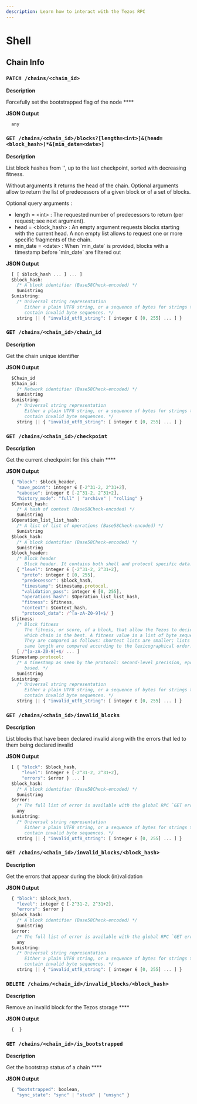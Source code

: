 ```yaml
---
description: Learn how to interact with the Tezos RPC
---
```


# Shell

## Chain Info

### **`PATCH /chains/<chain_id>`**

**Description**

Forcefully set the bootstrapped flag of the node ****

**JSON Output**

```javascript
  any
```

### **`GET /chains/<chain_id>/blocks?[length=<int>]&(head=<block_hash>)*&[min_date=<date>]`**

**Description**

List block hashes from '', up to the last checkpoint, sorted with decreasing fitness.

Without arguments it returns the head of the chain. Optional arguments allow to return the list of predecessors of a given block or of a set of blocks.

Optional query arguments :

* length = &lt;int&gt; : The requested number of predecessors to return \(per request; see next argument\).
* head = &lt;block\_hash&gt; : An empty argument requests blocks starting with the current head. A non empty list allows to request one or more specific fragments of the chain.
* min\_date = &lt;date&gt; : When \`min\_date\` is provided, blocks with a timestamp before \`min\_date\` are filtered out

**JSON Output**

```javascript
  [ [ $block_hash ... ] ... ]
  $block_hash:
    /* A block identifier (Base58Check-encoded) */
    $unistring
  $unistring:
    /* Universal string representation
       Either a plain UTF8 string, or a sequence of bytes for strings that
       contain invalid byte sequences. */
    string || { "invalid_utf8_string": [ integer ∈ [0, 255] ... ] }
```

### `GET /chains/<chain_id>/chain_id`

**Description**

Get the chain unique identifier

**JSON Output**

```javascript
  $Chain_id
  $Chain_id:
    /* Network identifier (Base58Check-encoded) */
    $unistring
  $unistring:
    /* Universal string representation
       Either a plain UTF8 string, or a sequence of bytes for strings that
       contain invalid byte sequences. */
    string || { "invalid_utf8_string": [ integer ∈ [0, 255] ... ] }
```

### **`GET /chains/<chain_id>/checkpoint`**

**Description**

Get the current checkpoint for this chain ****

**JSON Output**

```javascript
  { "block": $block_header,
    "save_point": integer ∈ [-2^31-2, 2^31+2],
    "caboose": integer ∈ [-2^31-2, 2^31+2],
    "history_mode": "full" | "archive" | "rolling" }
  $Context_hash:
    /* A hash of context (Base58Check-encoded) */
    $unistring
  $Operation_list_list_hash:
    /* A list of list of operations (Base58Check-encoded) */
    $unistring
  $block_hash:
    /* A block identifier (Base58Check-encoded) */
    $unistring
  $block_header:
    /* Block header
       Block header. It contains both shell and protocol specific data. */
    { "level": integer ∈ [-2^31-2, 2^31+2],
      "proto": integer ∈ [0, 255],
      "predecessor": $block_hash,
      "timestamp": $timestamp.protocol,
      "validation_pass": integer ∈ [0, 255],
      "operations_hash": $Operation_list_list_hash,
      "fitness": $fitness,
      "context": $Context_hash,
      "protocol_data": /^[a-zA-Z0-9]+$/ }
  $fitness:
    /* Block fitness
       The fitness, or score, of a block, that allow the Tezos to decide
       which chain is the best. A fitness value is a list of byte sequences.
       They are compared as follows: shortest lists are smaller; lists of the
       same length are compared according to the lexicographical order. */
    [ /^[a-zA-Z0-9]+$/ ... ]
  $timestamp.protocol:
    /* A timestamp as seen by the protocol: second-level precision, epoch
       based. */
    $unistring
  $unistring:
    /* Universal string representation
       Either a plain UTF8 string, or a sequence of bytes for strings that
       contain invalid byte sequences. */
    string || { "invalid_utf8_string": [ integer ∈ [0, 255] ... ] }
```

### **`GET /chains/<chain_id>/invalid_blocks`**

**Description**

List blocks that have been declared invalid along with the errors that led to them being declared invalid

**JSON Output**

```javascript
  [ { "block": $block_hash,
      "level": integer ∈ [-2^31-2, 2^31+2],
      "errors": $error } ... ]
  $block_hash:
    /* A block identifier (Base58Check-encoded) */
    $unistring
  $error:
    /* The full list of error is available with the global RPC `GET errors` */
    any
  $unistring:
    /* Universal string representation
       Either a plain UTF8 string, or a sequence of bytes for strings that
       contain invalid byte sequences. */
    string || { "invalid_utf8_string": [ integer ∈ [0, 255] ... ] }
```

### **`GET /chains/<chain_id>/invalid_blocks/<block_hash>`**

**Description**

Get the errors that appear during the block \(in\)validation

**JSON Output**

```javascript
  { "block": $block_hash,
    "level": integer ∈ [-2^31-2, 2^31+2],
    "errors": $error }
  $block_hash:
    /* A block identifier (Base58Check-encoded) */
    $unistring
  $error:
    /* The full list of error is available with the global RPC `GET errors` */
    any
  $unistring:
    /* Universal string representation
       Either a plain UTF8 string, or a sequence of bytes for strings that
       contain invalid byte sequences. */
    string || { "invalid_utf8_string": [ integer ∈ [0, 255] ... ] }
```

### **`DELETE /chains/<chain_id>/invalid_blocks/<block_hash>`**

**Description**

Remove an invalid block for the Tezos storage ****

**JSON Output**

```javascript
  {  }
```

### **`GET /chains/<chain_id>/is_bootstrapped`**

**Description**

Get the bootstrap status of a chain ****

**JSON Output**

```javascript
  { "bootstrapped": boolean,
    "sync_state": "sync" | "stuck" | "unsync" }
```



